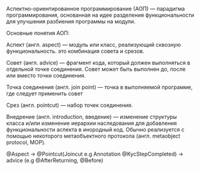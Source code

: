 Аспектно-ориентированное программирование (АОП) — парадигма программирования, основанная на идее разделения функциональности для улучшения разбиения программы на модули. 

Основные понятия АОП:

Аспект (англ. aspect) — модуль или класс, реализующий сквозную функциональность. это комбинация совета и срезов.

Совет (англ. advice) — фрагмент кода, который должен выполняться в отдельной точке соединения. Совет может быть выполнен до, после или вместо точки соединения.

Точка соединения (англ. join point) — точка в выполняемой программе, где следует применить совет

Срез (англ. pointcut) — набор точек соединения. 

Внедрение (англ. introduction, введение) — изменение структуры класса и/или изменение иерархии наследования для добавления функциональности аспекта в инородный код. Обычно реализуется с помощью некоторого метаобъектного протокола (англ. metaobject protocol, MOP).

@Aspect -> @Pointcut(Joincut e.g Annotation @KycStepCompleted) -> advice (e.g @AfterReturning, @Before) 

